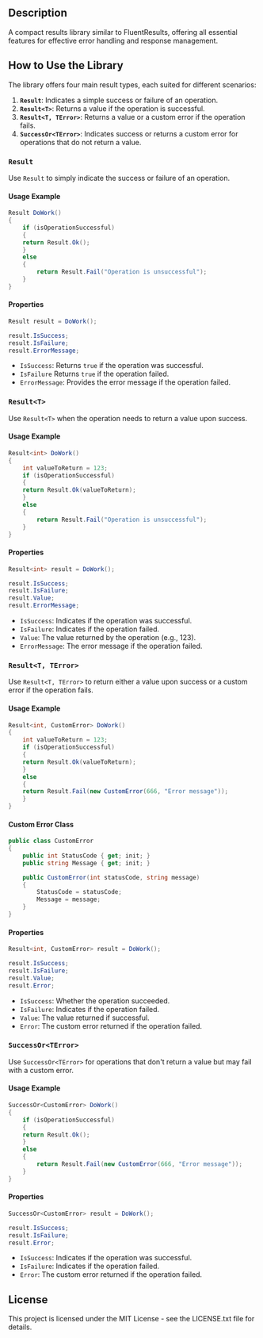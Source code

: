 ## Description
A compact results library similar to FluentResults, offering all essential features for effective error handling and response management.

## How to Use the Library
The library offers four main result types, each suited for different scenarios:

1. **`Result`**: Indicates a simple success or failure of an operation.
2. **`Result<T>`**: Returns a value if the operation is successful.
3. **`Result<T, TError>`**: Returns a value or a custom error if the operation fails.
4. **`SuccessOr<TError>`**: Indicates success or returns a custom error for operations that do not return a value.

### `Result`
Use `Result` to simply indicate the success or failure of an operation.

#### Usage Example
```cs
Result DoWork()  
{  
    if (isOperationSuccessful) 
    {        
	return Result.Ok();  
    }    
    else  
    {  
        return Result.Fail("Operation is unsuccessful"); 
    }
}
```

#### Properties
``` cs 
Result result = DoWork(); 

result.IsSuccess; 
result.IsFailure;
result.ErrorMessage; 
```

- `IsSuccess`: Returns `true` if the operation was successful.
- `IsFailure` Returns `true` if the operation failed.
- `ErrorMessage`: Provides the error message if the operation failed.

### `Result<T>`
Use `Result<T>` when the operation needs to return a value upon success.

#### Usage Example
```cs
Result<int> DoWork()  
{  
    int valueToReturn = 123;
    if (isOperationSuccessful)  
    {        
	return Result.Ok(valueToReturn);  
    }    
    else  
    {  
        return Result.Fail("Operation is unsuccessful");  
    }
}
```

#### Properties
``` cs 
Result<int> result = DoWork(); 

result.IsSuccess; 
result.IsFailure;
result.Value; 
result.ErrorMessage; 
```

- `IsSuccess`: Indicates if the operation was successful.
- `IsFailure`: Indicates if the operation failed.
- `Value`: The value returned by the operation (e.g., 123).
- `ErrorMessage`: The error message if the operation failed.

### `Result<T, TError>`
Use `Result<T, TError>` to return either a value upon success or a custom error if the operation fails.

#### Usage Example
```cs
Result<int, CustomError> DoWork()  
{  
    int valueToReturn = 123;  
    if (isOperationSuccessful)  
    {        
	return Result.Ok(valueToReturn);  
    }    
    else  
    {  
	return Result.Fail(new CustomError(666, "Error message")); 
    }
}
```

#### Custom Error Class
```cs
public class CustomError
{  
    public int StatusCode { get; init; }  
    public string Message { get; init; }  

    public CustomError(int statusCode, string message)  
    {  
        StatusCode = statusCode;  
        Message = message;  
    }
}
```

#### Properties
``` cs 
Result<int, CustomError> result = DoWork(); 

result.IsSuccess; 
result.IsFailure;
result.Value; 
result.Error; 
```

- `IsSuccess`: Whether the operation succeeded.
- `IsFailure`: Indicates if the operation failed.
- `Value`: The value returned if successful.
- `Error`: The custom error returned if the operation failed.

### `SuccessOr<TError>`
Use `SuccessOr<TError>` for operations that don't return a value but may fail with a custom error.

#### Usage Example
```cs
SuccessOr<CustomError> DoWork()  
{  
    if (isOperationSuccessful)  
    {        
	return Result.Ok();  
    }    
    else  
    {  
        return Result.Fail(new CustomError(666, "Error message"));  
    }
}
```

#### Properties
``` cs 
SuccessOr<CustomError> result = DoWork(); 

result.IsSuccess; 
result.IsFailure;
result.Error; 
```

- `IsSuccess`: Indicates if the operation was successful.
- `IsFailure`: Indicates if the operation failed.
- `Error`: The custom error returned if the operation failed.

## License
This project is licensed under the MIT License - see the LICENSE.txt file for details.
